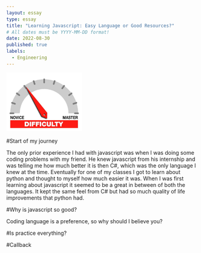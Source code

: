 ```yaml
---
layout: essay
type: essay
title: "Learning Javascript: Easy Language or Good Resources?"
# All dates must be YYYY-MM-DD format!
date: 2022-08-30
published: true
labels:
  - Engineering
---
```


<img width="200px" class="rounded float-start pe-4" src="../img/difficulty/degree_difficulty.jpg">


#Start of my journey

The only prior experience I had with javascript was when I was doing some coding problems with my friend. He knew javascript from his internship 
and was telling me how much better it is then C#, which was the only language I knew at the time. Eventually for one of my classes I got to learn about python
and thought to myself how much easier it was. When I was first learning about javascript it seemed to be a great in between of both the languages. It kept the same feel 
from C# but had so much quality of life improvements that python had.

#Why is javascript so good?

Coding language is a preference, so why should I believe you?

#Is practice everything?

#Callback

